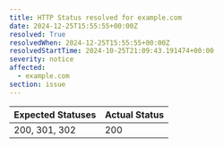 ```yaml
---
title: HTTP Status resolved for example.com
date: 2024-12-25T15:55:55+00:00Z
resolved: True
resolvedWhen: 2024-12-25T15:55:55+00:00Z
resolvedStartTime: 2024-10-25T21:09:43.191474+00:00
severity: notice
affected:
  - example.com
section: issue
---
```


| Expected Statuses | Actual Status  |
|-------------------|----------------|
| 200, 301, 302 | 200 |
